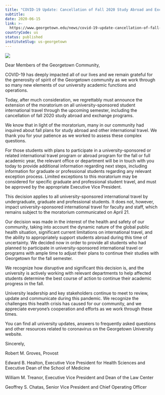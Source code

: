 ```yaml
---
title: "COVID-19 Update: Cancellation of Fall 2020 Study Abroad and Exchange Programs"
subtitle: 
date: 2020-06-15
link: >-
  https://www.georgetown.edu/news/covid-19-update-cancellation-of-fall-2020-study-abroad-and-exchange-programs/
countryCode: us
status: published
instituteSlug: us-georgetown
---
```

![](https://www.georgetown.edu/wp-content/uploads/fbrfg/apple-touch-icon.png)

Dear Members of the Georgetown Community,

COVID-19 has deeply impacted all of our lives and we remain grateful for the generosity of spirit of the Georgetown community as we work through so many new elements of our university academic functions and operations.

Today, after much consideration, we regrettably must announce the extension of the moratorium on all university-sponsored student international travel through the upcoming semester, including the cancellation of fall 2020 study abroad and exchange programs.

We know that in light of the moratorium, many in our community had inquired about fall plans for study abroad and other international travel. We thank you for your patience as we worked to assess these complex questions.

For those students with plans to participate in a university-sponsored or related international travel program or abroad program for the fall or full academic year, the relevant office or department will be in touch with you today to provide additional information regarding next steps, including information for graduate or professional students regarding any relevant exception process. Limited exceptions to this moratorium may be considered for specific graduate and professional student travel, and must be approved by the appropriate Executive Vice President.

This decision applies to all university-sponsored international travel by undergraduate, graduate and professional students. It does not, however, impact university-sponsored international travel for faculty and staff, which remains subject to the moratorium communicated on April 21.

Our decision was made in the interest of the health and safety of our community, taking into account the dynamic nature of the global public health situation, significant current limitations on international travel, and the ability to appropriately support students abroad during this time of uncertainty. We decided now in order to provide all students who had planned to participate in university-sponsored international travel or programs with ample time to adjust their plans to continue their studies with Georgetown for the fall semester.

We recognize how disruptive and significant this decision is, and the university is actively working with relevant departments to help affected students determine the best course of action to continue their academic progress in the fall.

University leadership and key stakeholders continue to meet to review, update and communicate during this pandemic. We recognize the challenges this health crisis has caused for our community, and we appreciate everyone’s cooperation and efforts as we work through these times.

You can find all university updates, answers to frequently asked questions and other resources related to coronavirus on the Georgetown University website.

Sincerely,

Robert M. Groves, Provost

Edward B. Healton, Executive Vice President for Health Sciences and Executive Dean of the School of Medicine

William M. Treanor, Executive Vice President and Dean of the Law Center

Geoffrey S. Chatas, Senior Vice President and Chief Operating Officer